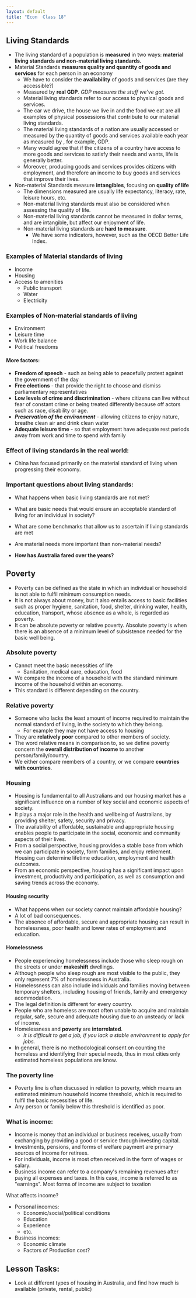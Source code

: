 ```yaml
---
layout: default
title: "Econ  Class 18"
---
```


## Living Standards

- The living standard of a population is **measured** in two ways: **material living standards and non-material living standards.**
- Material Standards **measures quality and quantity of goods and services** for each person in an economy
	- We have to consider the **availability** of goods and services (are they accessible?)
	- Measured by **real GDP**. *GDP measures the stuff we've got.*
	- Material living standards refer to our access to physical goods and services.
	- The car we drive, the house we live in and the food we eat are all examples of physical possessions that contribute to our material living standards.
	- The material living standards of a nation are usually accessed or measured by the quantity of goods and services available each year as measured by , for example, GDP.
	- Many would agree that if the citizens of a country have access to more goods and services to satisfy their needs and wants, life is generally better.
	- Moreover, producing goods and services provides citizens with employment, and therefore an income to buy goods and services that improve their lives.
- Non-material Standards measure **intangibles**, focusing on **quality of life**
	- The dimensions measured are usually life expectancy, literacy, rate, leisure hours, etc.
	- Non-material living standards must also be considered when assessing the quality of life.
	- Non-material living standards cannot be measured in dollar terms, and are intangible, but affect our enjoyment of life.
	- Non-material living standards are **hard to measure**.
		- We have some indicators, however, such as the OECD Better Life Index.

### Examples of Material standards of living
- Income
- Housing
- Access to amenities
	- Public transport
	- Water
	- Electricity

### Examples of Non-material standards of living
- Environment
- Leisure time
- Work life balance
- Political freedoms

#### More factors:
- **Freedom of speech** - such as being able to peacefully protest against the government of the day
- **Free elections** - that provide the right to choose and dismiss parliamentary representatives
- **Low levels of crime and discrimination** - where citizens can live without fear of constant crime or being treated differently because off actors such as race, disability or age.
- ***Preservation of the environment*** - allowing citizens to enjoy nature, breathe clean air and drink clean water
- **Adequate leisure time** - so that employment have adequate rest periods away from work and time to spend with family

### Effect of living standards in the real world:
- China has focused primarily on the material standard of living when progressing their economy.

### Important questions about living standards:
- What happens when basic living standards are not met?
- What are basic needs that would ensure an acceptable standard of living for an individual in society?
- What are some benchmarks that allow us to ascertain if living standards are met
- Are material needs more important than non-material needs?

- **How has Australia fared over the years?**

## Poverty
- Poverty can be defined as the state in which an individual or household is not able to fulfil minimum consumption needs.
- It is not always about money, but it also entails access to basic facilities such as proper hygiene, sanitation, food, shelter, drinking water, health, education, transport, whose absence as a whole, is regarded as poverty.
- It can be absolute poverty or relative poverty. Absolute poverty is when there is an absence of a minimum level of subsistence needed for the basic well being.

### Absolute poverty
- Cannot meet the basic necessities of life
	- Sanitation, medical care, education, food
- We compare the income of a household with the standard minimum income of the household within an economy.
- This standard is different depending on the country.

### Relative poverty
- Someone who lacks the least amount of income required to maintain the normal standard of living, in the society to which they belong.
	- For example they may not have access to housing
- They are **relatively poor** compared to other members of society.
- The word relative means in comparison to, so we define poverty concern the **overall distribution of income** to another person/family/country.
- We either compare members of a country, or we compare **countries with countries**.

### Housing
- Housing is fundamental to all Australians and our housing market has a significant influence on a number of key social and economic aspects of society.
- It plays a major role in the health and wellbeing of Australians, by providing shelter, safety, security and privacy.
- The availability of affordable, sustainable and appropriate housing enables people to participate in the social, economic and community aspects of their lives.
- From a social perspective, housing provides a stable base from which we can participate in society, form families, and enjoy retirement. Housing can determine lifetime education, employment and health outcomes.
- From an economic perspective, housing has a significant impact upon investment, productivity and participation, as well as consumption and saving trends across the economy.
#### Housing security
- What happens when our society cannot maintain affordable housing?
- A lot of bad consequences.
- The absence of affordable, secure and appropriate housing can result in homelessness, poor health and lower rates of employment and education.

#### Homelessness
- People experiencing homelessness include those who sleep rough on the streets or under **makeshift** dwellings.
- Although people who sleep rough are most visible to the public, they only represent 7% of homelessness in Australia.
- Homelessness can also include individuals and families moving between temporary shelters, including housing of friends, family and emergency acommodation.
- The legal definition is different for every country.
- People who are homeless are most often unable to acquire and maintain regular, safe, secure and adequate housing due to an unsteady or lack of income.
- Homelessness and **poverty** are **interrelated**.
	- *It is difficult to get a job, if you lack a stable environment to apply for jobs.*
- In general, there is no methodological consent on counting the homeless and identifying their special needs, thus in most cities only estimated homeless populations are know.

### The poverty line
- Poverty line is often discussed in relation to poverty, which means an estimated minimum household income threshold, which is required to fulfil the basic necessities of life.
- Any person or family below this threshold is identified as poor.

### What is income:
- Income is money that an individual or business receives, usually from exchanging by providing a good or service through investing capital.
- Investments, pensions, and forms of welfare payment are primary sources of income for retirees.
- For individuals, income is most often received in the form of wages or salary.
- Business income can refer to a company's remaining revenues after paying all expenses and taxes. In this case, income is referred to as "earnings". Most forms of income are subject to taxation

What affects income?
- Personal incomes:
	- Economic/social/political conditions
	- Education
	- Experience
	- etc.
- Business incomes:
	- Economic climate
	- Factors of Production cost?

## Lesson Tasks:
- Look at different types of housing in Australia, and find how much is available (private, rental, public)


